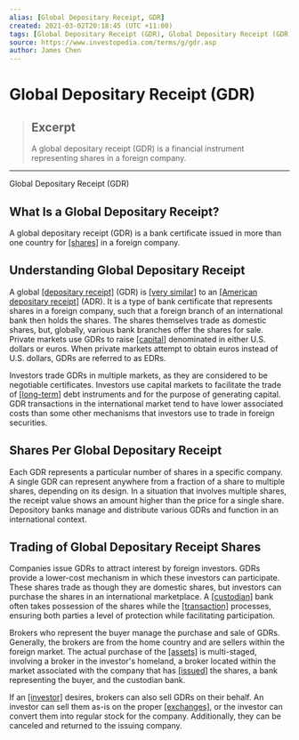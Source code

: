 ```yaml
---
alias: [Global Depositary Receipt, GDR]
created: 2021-03-02T20:18:45 (UTC +11:00)
tags: [Global Depositary Receipt (GDR), Global Depositary Receipt (GDR)]
source: https://www.investopedia.com/terms/g/gdr.asp
author: James Chen
---
```


# Global Depositary Receipt (GDR)

> ## Excerpt
> A global depositary receipt (GDR) is a financial instrument representing shares in a foreign company.

---

Global Depositary Receipt (GDR)
## What Is a Global Depositary Receipt?

A global depositary receipt (GDR) is a bank certificate issued in more than one country for [[shares]](https://www.investopedia.com/terms/s/shares.asp) in a foreign company.

## Understanding Global Depositary Receipt

A global [[depositary receipt]](https://www.investopedia.com/terms/d/depositaryreceipt.asp) (GDR) is [[very similar]](https://www.investopedia.com/ask/answers/072315/what-are-differences-between-global-depositary-receipts-gdrs-and-american-depositary-receipts-adrs.asp) to an [[American depositary receipt]](https://www.investopedia.com/terms/a/adr.asp) (ADR). It is a type of bank certificate that represents shares in a foreign company, such that a foreign branch of an international bank then holds the shares. The shares themselves trade as domestic shares, but, globally, various bank branches offer the shares for sale. Private markets use GDRs to raise [[capital]](https://www.investopedia.com/terms/c/capital.asp) denominated in either U.S. dollars or euros. When private markets attempt to obtain euros instead of U.S. dollars, GDRs are referred to as EDRs.

Investors trade GDRs in multiple markets, as they are considered to be negotiable certificates. Investors use capital markets to facilitate the trade of [[long-term]](https://www.investopedia.com/terms/l/longterm.asp) debt instruments and for the purpose of generating capital. GDR transactions in the international market tend to have lower associated costs than some other mechanisms that investors use to trade in foreign securities.

## Shares Per Global Depositary Receipt

Each GDR represents a particular number of shares in a specific company. A single GDR can represent anywhere from a fraction of a share to multiple shares, depending on its design. In a situation that involves multiple shares, the receipt value shows an amount higher than the price for a single share. Depository banks manage and distribute various GDRs and function in an international context.

## Trading of Global Depositary Receipt Shares

Companies issue GDRs to attract interest by foreign investors. GDRs provide a lower-cost mechanism in which these investors can participate. These shares trade as though they are domestic shares, but investors can purchase the shares in an international marketplace. A [[custodian]](https://www.investopedia.com/terms/c/custodian.asp) bank often takes possession of the shares while the [[transaction]](https://www.investopedia.com/terms/t/transaction.asp) processes, ensuring both parties a level of protection while facilitating participation.

Brokers who represent the buyer manage the purchase and sale of GDRs. Generally, the brokers are from the home country and are sellers within the foreign market. The actual purchase of the [[assets]](https://www.investopedia.com/terms/a/asset.asp) is multi-staged, involving a broker in the investor's homeland, a broker located within the market associated with the company that has [[issued]](https://www.investopedia.com/terms/i/issue.asp) the shares, a bank representing the buyer, and the custodian bank.

If an [[investor]](https://www.investopedia.com/terms/i/investor.asp) desires, brokers can also sell GDRs on their behalf. An investor can sell them as-is on the proper [[exchanges]](https://www.investopedia.com/terms/e/exchange.asp), or the investor can convert them into regular stock for the company. Additionally, they can be canceled and returned to the issuing company.
